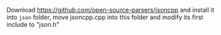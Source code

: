 
Download 
https://github.com/open-source-parsers/jsoncpp
and install it into `json` folder, move jsoncpp.cpp into this folder and modify its first include to "json.h"
